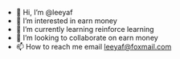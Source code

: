 - 👋 Hi, I’m @leeyaf
- 👀 I’m interested in earn money
- 🌱 I’m currently learning reinforce learning
- 💞️ I’m looking to collaborate on earn money
- 📫 How to reach me email leeyaf@foxmail.com

<!---
leeyaf/leeyaf is a ✨ special ✨ repository because its `README.md` (this file) appears on your GitHub profile.
You can click the Preview link to take a look at your changes.
--->
